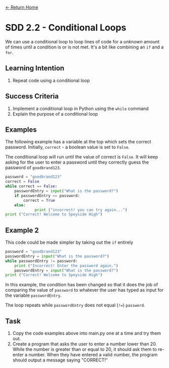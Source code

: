 [<- Return Home](/index.md)
# SDD 2.2 - Conditional Loops  

We can use a conditional loop to loop lines of code for a *unknown* amount of times until a condition is or is not met. It's a bit like combining an `if` and a `for`. 

  ## Learning Intention
  1. Repeat code using a conditional loop

## Success Criteria
1. Implement a conditional loop in Python using the `while` command
2. Explain the purpose of a conditional loop

## Examples
The following example has a variable at the top which sets the correct password. Initially, `correct` - a boolean value is set to `False`.

The conditional loop will run until the value of correct is `False`. It will keep asking for the user to enter a password until they correctly guess the password of `goodbrand123`.

```python
password = "goodbrand123"
correct = False
while correct == False:
	passwordEntry = input("What is the password?")
	if passwordEntry == password:
		correct = True
	else:
			 print ("incorrect! you can try again...")
print ("Correct! Welcome to Speyside High")
```

## Example 2
This code could be made simpler by taking out the `if` entirely

```python
password = "goodbrand123"
passwordEntry = input("What is the password?")
while passwordEntry != password:
	print ("Incorrect! Enter the password again.")
	passwordEntry = input("What is the password?")
print ("Correct! Welcome to Speyside High")
```
In this example, the condition has been changed so that it does the job of comparing the value of `password` to whatever the user has typed as input for the variable `passwordEntry`.

The loop repeats while `passwordEntry` does not equal (`!=`) `password`.

## Task

1. Copy the code examples above into main.py one at a time and try them out.
2. Create a program that asks the user to enter a number lower than 20. While the number is greater than or equal to 20, it should ask them to re-enter a number. When they have entered a valid number, the program should output a message saying "CORRECT!"